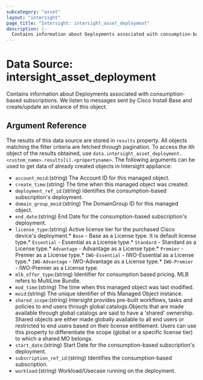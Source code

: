 ```yaml
---
subcategory: "asset"
layout: "intersight"
page_title: "Intersight: intersight_asset_deployment"
description: |-
  Contains information about Deployments associated with consumption-based subscriptions. We listen to messages sent by Cisco Install Base and create/update an instance of this object.
---
```


# Data Source: intersight_asset_deployment
Contains information about Deployments associated with consumption-based subscriptions. We listen to messages sent by Cisco Install Base and create/update an instance of this object.
## Argument Reference
The results of this data source are stored in `results` property.
All objects matching the filter criteria are fetched through pagination.
To access the ith object of the results obtained, use `data.intersight_asset_deployment.<custom_name>.results[i].<propertyname>`.
The following arguments can be used to get data of already created objects in Intersight appliance:
* `account_moid`:(string) The Account ID for this managed object. 
* `create_time`:(string) The time when this managed object was created. 
* `deployment_ref_id`:(string) Identifies the consumption-based subscription's deployment. 
* `domain_group_moid`:(string) The DomainGroup ID for this managed object. 
* `end_date`:(string) End Date for the consumption-based subscription's deployment. 
* `license_type`:(string) Active license tier for the purchased Cisco device's deployment.* `Base` - Base as a License type. It is default license type.* `Essential` - Essential as a License type.* `Standard` - Standard as a License type.* `Advantage` - Advantage as a License type.* `Premier` - Premier as a License type.* `IWO-Essential` - IWO-Essential as a License type.* `IWO-Advantage` - IWO-Advantage as a License type.* `IWO-Premier` - IWO-Premier as a License type. 
* `mlb_offer_type`:(string) Identifier for consumption based pricing. MLB refers to MultiLine Bundle. 
* `mod_time`:(string) The time when this managed object was last modified. 
* `moid`:(string) The unique identifier of this Managed Object instance. 
* `shared_scope`:(string) Intersight provides pre-built workflows, tasks and policies to end users through global catalogs.Objects that are made available through global catalogs are said to have a 'shared' ownership. Shared objects are either made globally available to all end users or restricted to end users based on their license entitlement. Users can use this property to differentiate the scope (global or a specific license tier) to which a shared MO belongs. 
* `start_date`:(string) Start Date for the consumption-based subscription's deployment. 
* `subscription_ref_id`:(string) Identifies the consumption-based subscription. 
* `workload`:(string) Workload/Usecase running on the deployment. 
 
